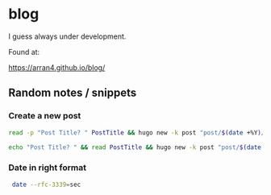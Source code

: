 # blog

I guess always under development.

Found at:

https://arran4.github.io/blog/

## Random notes / snippets

### Create a new post
```bash
read -p "Post Title? " PostTitle && hugo new -k post "post/$(date +%Y)/$(printf "%03d" $(($(find content/post/$(date +%Y) -mindepth 1 -maxdepth 1 -type d | wc -l )+1)))-$PostTitle"
```

```zsh
echo "Post Title? " && read PostTitle && hugo new -k post "post/$(date +%Y)/$(printf "%03d" $(($(find content/post/$(date +%Y) -mindepth 1 -maxdepth 1 -type d | wc -l )+1)))-$PostTitle"
```

### Date in right format
```bash
 date --rfc-3339=sec
```